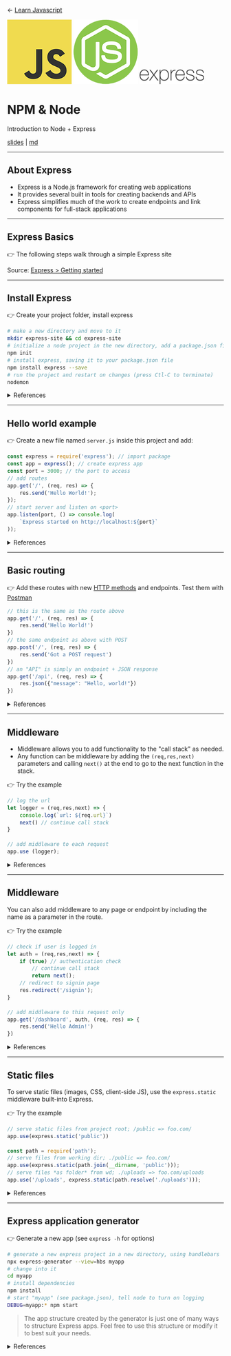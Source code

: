 <!-- paginate: true -->

← [Learn Javascript](../../)

<a href="../../"><img width="150" src="../../assets/img/logos/logo-javascript-150w.png"></a> <a href="../../"><img width="150" src="../../assets/img/logos/logo-node-ltgreen-150w.png"></a> <a href="../../"><img width="150" src="../../assets/img/logos/logo-express-200w.png"></a>

# NPM & Node

Introduction to Node + Express

<span class="slides-small"><a href="slides.html">slides</a> | <a href="node-express.md">md</a></span>

<!--
Presentation comments ...
-->





---

## About Express

- Express is a Node.js framework for creating web applications
- It provides several built in tools for creating backends and APIs
- Express simplifies much of the work to create endpoints and link components for full-stack applications


---

## Express Basics

👉 The following steps walk through a simple Express site 

Source: [Express > Getting started](https://expressjs.com/en/starter/installing.html)





---

## Install Express 

👉 Create your project folder, install express

```bash
# make a new directory and move to it
mkdir express-site && cd express-site  
# initialize a node project in the new directory, add a package.json file
npm init                               
# install express, saving it to your package.json file
npm install express --save 
# run the project and restart on changes (press Ctl-C to terminate)
nodemon                 
```

<details class="caption slides-small">
<summary>References</summary>

Source: [Getting started > Install express](https://expressjs.com/en/starter/installing.html)

</details>


---

## Hello world example

👉 Create a new file named `server.js` inside this project and add:

```js
const express = require('express'); // import package
const app = express(); // create express app
const port = 3000; // the port to access
// add routes
app.get('/', (req, res) => {
	res.send('Hello World!');
});
// start server and listen on <port>
app.listen(port, () => console.log(
	`Express started on http://localhost:${port}`
));
```

<details class="caption slides-small">
<summary>References</summary>

Source: [Getting started > Hello world example](https://expressjs.com/en/starter/hello-world.html)
See also: [Brown](https://www.oreilly.com/library/view/web-development-with/9781492053507/) Ch3 Saving Time with Express (21-30) & Ch4 Tidying Up (31–39)

</details>





---

## Basic routing

👉 Add these routes with new [HTTP methods](https://www.w3schools.com/tags/ref_httpmethods.asp) and endpoints. Test them with [Postman](https://www.postman.com/)

```js
// this is the same as the route above
app.get('/', (req, res) => {
	res.send('Hello World!')
})
// the same endpoint as above with POST
app.post('/', (req, res) => {
	res.send('Got a POST request')
})
// an "API" is simply an endpoint + JSON response
app.get('/api', (req, res) => {
	res.json({"message": "Hello, world!"})
})
```

<details class="caption slides-small">
<summary>References</summary>

Source: [Getting started > Basic routing](https://expressjs.com/en/starter/basic-routing.html)

</details>






---

## Middleware 

<div class="twocolumn1x2">
<div class="col">

- Middleware allows you to add functionality to the "call stack" as needed.
- Any function can be middleware by adding the `(req,res,next)` parameters and calling `next()` at the end to go to the next function in the stack.

</div>
<div class="col">

👉 Try the example

```js
// log the url
let logger = (req,res,next) => {
	console.log(`url: ${req.url}`)		
	next() // continue call stack
}

// add middleware to each request
app.use (logger);
```

</div>
</div>

<details class="caption slides-small">
<summary>References</summary>

Source: [Guide > Writing middleware](https://expressjs.com/en/guide/writing-middleware.html)
See also: [Brown](https://www.oreilly.com/library/view/web-development-with/9781492053507/) Ch10 Middleware (113-120)

</details>






---

## Middleware 

<div class="twocolumn1x2">
<div class="col">

You can also add middleware to any page or endpoint by including the name as a parameter in the route.

</div>
<div class="col">

👉 Try the example

```js
// check if user is logged in
let auth = (req,res,next) => {
	if (true) // authentication check
		// continue call stack
		return next(); 
	// redirect to signin page	
	res.redirect('/signin');
}

// add middleware to this request only 
app.get('/dashboard', auth, (req, res) => {
	res.send('Hello Admin!')
})
```

</div>
</div>


<details class="caption slides-small">
<summary>References</summary>

Source: [Guide > Writing middleware](https://expressjs.com/en/guide/writing-middleware.html)
See also: [Brown](https://www.oreilly.com/library/view/web-development-with/9781492053507/) Ch10 Middleware (113-120)

</details>






---

## Static files

To serve static files (images, CSS, client-side JS), use the `express.static` middleware built-into Express.

👉 Try the example

```js
// serve static files from project root; /public => foo.com/
app.use(express.static('public'))

const path = require('path');
// serve files from working dir; ./public => foo.com/
app.use(express.static(path.join(__dirname, 'public')));
// serve files *as folder* from wd; ./uploads => foo.com/uploads
app.use('/uploads', express.static(path.resolve('./uploads')));
```

<details class="caption slides-small">
<summary>References</summary>

Source [Getting started > Static files](https://expressjs.com/en/starter/static-files.html)
See also: [Brown](https://www.oreilly.com/library/view/web-development-with/9781492053507/) Ch17 Static Content (215-221)

</details>







---

## Express application generator

👉 Generate a new app (see `express -h` for options)

```bash
# generate a new express project in a new directory, using handlebars
npx express-generator --view=hbs myapp
# change into it
cd myapp
# install dependencies
npm install
# start "myapp" (see package.json), tell node to turn on logging
DEBUG=myapp:* npm start
```

> The app structure created by the generator is just one of many ways to structure Express apps. Feel free to use this structure or modify it to best suit your needs.

<details class="caption slides-small">
<summary>References</summary>

Source: [Getting started > Express application generator](https://expressjs.com/en/starter/generator.html)

</details>






<!-- 

---

## Use modules for organization

```js

```

<details class="caption slides-small">
<summary>References</summary>

- w3schools [modules](https://www.w3schools.com/nodejs/nodejs_modules.asp), [http module](https://www.w3schools.com/nodejs/nodejs_http.asp), [file system module](https://www.w3schools.com/nodejs/nodejs_filesystem.asp), [url module](https://www.w3schools.com/nodejs/nodejs_url.asp)

</details>






---

## Testing

**Overview**: How to use linters and write unit and integration tests

```js
// 1. add and use custom module
const fortune = require('./lib/fortune');
app.get('/about', (req, res) => {
	res.render('about', { fortune: fortune.getFortune() });
});

// 2.
```

#### Homework

- [Brown](https://www.oreilly.com/library/view/web-development-with/9781492053507/):
	- Ch5 Quality Assurance (41–58)
- Exercise: Add testing to Meadowlark Website




---

## Requests and Templating

**Overview**: How to ... Express request, response, Handlebars, MVC

```js
const tours = [
	{ id: 0, name: 'Hood River', price: 99.99 },
	{ id: 1, name: 'Oregon Coast', price: 149.95 },
];
app.get ('/api/tours', (req, res) => res.json(tours));
```

- Lecture: [Node, Express, Handlebars, Heroku - Part 1 - Set up a node express project template
](https://docs.google.com/presentation/d/17bIeMMJnZQy-tb3GLhMC3JuTfcgMEOqnK4WsCt52CLM/edit#slide=id.gafb807d421_0_39)
- Demo: [omundy/sample-node-express-cat-api](https://github.com/omundy/sample-node-express-cat-api) and ~~[live demo](https://sample-node-express-template.herokuapp.com/)~~


#### Homework

- [Brown](https://www.oreilly.com/library/view/web-development-with/9781492053507/)
	- Ch6 Request and Response (59-72)
	- Ch7 Templating with Handlebars (73-88)





---

## Forms and Sessions

**Overview**: How to ... Express web forms, sessions

```js
app.get ( '/newsletter', handlers.newsletter );
app.post ( '/api/newsletter-signup', handlers.api.newsletterSignup );
```

- Lecture: [Node, Express, Handlebars, Heroku - Part 2 - Use API data, add a frontend](https://docs.google.com/presentation/d/17bIeMMJnZQy-tb3GLhMC3JuTfcgMEOqnK4WsCt52CLM/edit#slide=id.gbcac1199e9_0_15)
- Demo: [omundy/sample-node-express-username-generator](https://github.com/omundy/sample-node-express-username-generator) and [live demo](https://sample-node-express-username.herokuapp.com/)

#### Homework

- [Brown](https://www.oreilly.com/library/view/web-development-with/9781492053507/) Ch8 Form Handling (89-100) & Ch9 Cookies and Sessions (103-112)










---

![node logo](../../assets/img/logos/logo-node-ltgreen-75w.png) &nbsp; ![express logo](../../assets/img/logos/logo-express-200w.png)

# Node Express Part.2
Using Node, Express for server-side, desktop, and mobile application development



---

## Express and databases

**Overview**: How to ...

```js
const mongoose = require ( 'mongoose' );
const { connectionString } = credentials.mongo;
mongoose.connect ( connectionString );

```



#### Homework

- [Brown](https://www.oreilly.com/library/view/web-development-with/9781492053507/) Ch13 Persistence (147-172)

#### Review

- [MVC](https://en.wikipedia.org/wiki/Model%E2%80%93view%E2%80%93controller), [Revealing Module](https://gist.github.com/zcaceres/bb0eec99c02dda6aac0e041d0d4d7bf2#file-revealing-module-pattern-md), and other [Javascript Design Patterns](https://addyosmani.com/resources/essentialjsdesignpatterns/book/)






---

## Advanced routing


```js
app.get ( '/user(name)?', ( req, res ) => res.render ( 'user' ));
app.get ( '/staff/:name', ( req, res ) => {
	const info = staff [ req.params.name ];
	if ( !info ) return next (); // will eventually fall through to 404
	res.render ( 'staff', info );
});
```

<details class="caption slides-small">
<summary>References</summary>

- [Brown](https://www.oreilly.com/library/view/web-development-with/9781492053507/) Ch14 Routing (173-184) & Ch15 REST APIs and JSON (185-192)

</details>










---

## Express SPAs

**Overview**: How to ...

```js
import React from 'react';

// ...
```


<details class="caption slides-small">
<summary>References</summary>

- [Brown](https://www.oreilly.com/library/view/web-development-with/9781492053507/) Ch16 Single-Page Applications (193-212)

</details>



---

## Production

<details class="caption slides-small">
<summary>References</summary>

- [Brown](https://www.oreilly.com/library/view/web-development-with/9781492053507/) Ch11 Sending Email (121-131) & Ch12 Production Concerns (133-145)

</details>




---

## Express security, APIs

**Overview**: How to ...

```js
const passport = require ( 'passport' );
const db = require ( '../db' );

// ...
```


#### Homework

- [Brown](https://www.oreilly.com/library/view/web-development-with/9781492053507/)
	- Ch18 Security (223-248)
	- Ch19 Third Party APIs (249-263)







---

## Express debugging, production

**Overview**: How to ...

```bash
node inspect index.js
```

#### Homework

- [Brown](https://www.oreilly.com/library/view/web-development-with/9781492053507/)
	- Ch20 Debugging (265-275)
	- Ch21 Going Live (277-288) - https://heroku.com/
	- Ch22 Maintenance (291-300) -->
